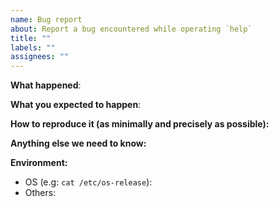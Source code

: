 ```yaml
---
name: Bug report
about: Report a bug encountered while operating `help`
title: ""
labels: ""
assignees: ""
---
```


<!-- Please use this template while reporting a bug and provide as much info as possible. Not doing so may result in your bug not being addressed in a timely manner. Thanks!

If the matter is security related, please disclose it privately via https://spot.io/security/
-->

**What happened**:

**What you expected to happen**:

**How to reproduce it (as minimally and precisely as possible):**

**Anything else we need to know:**

**Environment:**

- OS (e.g: `cat /etc/os-release`):
- Others:
